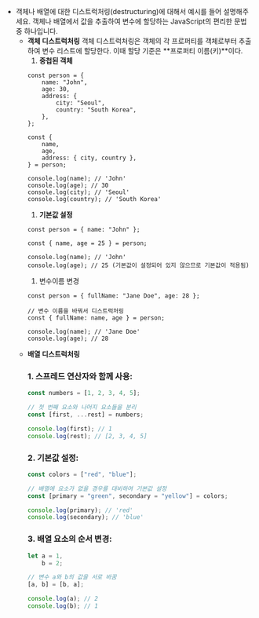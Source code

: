 -   객체나 배열에 대한 디스트럭처링(destructuring)에 대해서 예시를 들어 설명해주세요.
    객체나 배열에서 값을 추출하여 변수에 할당하는 JavaScript의 편리한 문법 중 하나입니다.
    -   **객체 디스트럭처링**
        객체 디스트럭처링은 객체의 각 프로퍼티를 객체로부터 추출하여 변수 리스트에 할당한다. 이때 할당 기준은 **프로퍼티 이름(키)**이다.
        1. **중첩된 객체**
        ```tsx
        const person = {
            name: "John",
            age: 30,
            address: {
                city: "Seoul",
                country: "South Korea",
            },
        };

        const {
            name,
            age,
            address: { city, country },
        } = person;

        console.log(name); // 'John'
        console.log(age); // 30
        console.log(city); // 'Seoul'
        console.log(country); // 'South Korea'
        ```
        1. **기본값 설정**
        ```tsx
        const person = { name: "John" };

        const { name, age = 25 } = person;

        console.log(name); // 'John'
        console.log(age); // 25 (기본값이 설정되어 있지 않으므로 기본값이 적용됨)
        ```
        1. 변수이름 변경
        ```tsx
        const person = { fullName: "Jane Doe", age: 28 };

        // 변수 이름을 바꿔서 디스트럭처링
        const { fullName: name, age } = person;

        console.log(name); // 'Jane Doe'
        console.log(age); // 28
        ```
    -   **배열 디스트럭처링**
        ### **1. 스프레드 연산자와 함께 사용:**
        ```jsx
        const numbers = [1, 2, 3, 4, 5];

        // 첫 번째 요소와 나머지 요소들을 분리
        const [first, ...rest] = numbers;

        console.log(first); // 1
        console.log(rest); // [2, 3, 4, 5]
        ```
        ### **2. 기본값 설정:**
        ```jsx
        const colors = ["red", "blue"];

        // 배열에 요소가 없을 경우를 대비하여 기본값 설정
        const [primary = "green", secondary = "yellow"] = colors;

        console.log(primary); // 'red'
        console.log(secondary); // 'blue'
        ```
        ### **3. 배열 요소의 순서 변경:**
        ```jsx
        let a = 1,
            b = 2;

        // 변수 a와 b의 값을 서로 바꿈
        [a, b] = [b, a];

        console.log(a); // 2
        console.log(b); // 1
        ```
